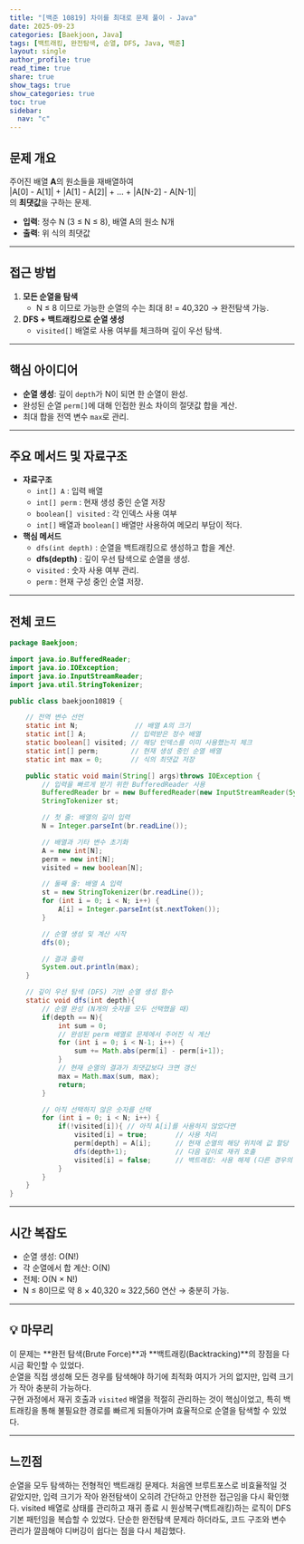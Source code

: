 ```yaml
---
title: "[백준 10819] 차이를 최대로 문제 풀이 - Java"
date: 2025-09-23
categories: [Baekjoon, Java]
tags: [백트래킹, 완전탐색, 순열, DFS, Java, 백준]
layout: single
author_profile: true
read_time: true
share: true
show_tags: true
show_categories: true
toc: true
sidebar:
  nav: "c"
---
```


## 문제 개요

주어진 배열 **A**의 원소들을 재배열하여  
\|A[0] - A[1]\| + \|A[1] - A[2]\| + … + \|A[N-2] - A[N-1]\|  
의 **최댓값**을 구하는 문제.

- **입력**: 정수 N (3 ≤ N ≤ 8), 배열 A의 원소 N개
- **출력**: 위 식의 최댓값

---

## 접근 방법

1. **모든 순열을 탐색**
   - N ≤ 8 이므로 가능한 순열의 수는 최대 8! = 40,320 → 완전탐색 가능.
2. **DFS + 백트래킹으로 순열 생성**
   - `visited[]` 배열로 사용 여부를 체크하며 깊이 우선 탐색.

---

## 핵심 아이디어

- **순열 생성**: 깊이 `depth`가 N이 되면 한 순열이 완성.
- 완성된 순열 `perm[]`에 대해 인접한 원소 차이의 절댓값 합을 계산.
- 최대 합을 전역 변수 `max`로 관리.

---

## 주요 메서드 및 자료구조

- **자료구조**
  - `int[] A` : 입력 배열
  - `int[] perm` : 현재 생성 중인 순열 저장
  - `boolean[] visited` : 각 인덱스 사용 여부
  - `int[]` 배열과 `boolean[]` 배열만 사용하여 메모리 부담이 적다.
- **핵심 메서드**
  - `dfs(int depth)` : 순열을 백트래킹으로 생성하고 합을 계산.
  - **dfs(depth)** : 깊이 우선 탐색으로 순열을 생성.
  - `visited` : 숫자 사용 여부 관리.
  - `perm` : 현재 구성 중인 순열 저장.

---

## 전체 코드

```java
package Baekjoon;

import java.io.BufferedReader;
import java.io.IOException;
import java.io.InputStreamReader;
import java.util.StringTokenizer;

public class baekjoon10819 {

    // 전역 변수 선언
    static int N;              // 배열 A의 크기
    static int[] A;           // 입력받은 정수 배열
    static boolean[] visited; // 해당 인덱스를 이미 사용했는지 체크
    static int[] perm;        // 현재 생성 중인 순열 배열
    static int max = 0;       // 식의 최댓값 저장

    public static void main(String[] args)throws IOException {
        // 입력을 빠르게 받기 위한 BufferedReader 사용
        BufferedReader br = new BufferedReader(new InputStreamReader(System.in));
        StringTokenizer st;

        // 첫 줄: 배열의 길이 입력
        N = Integer.parseInt(br.readLine());

        // 배열과 기타 변수 초기화
        A = new int[N];
        perm = new int[N];
        visited = new boolean[N];

        // 둘째 줄: 배열 A 입력
        st = new StringTokenizer(br.readLine());
        for (int i = 0; i < N; i++) {
            A[i] = Integer.parseInt(st.nextToken());
        }

        // 순열 생성 및 계산 시작
        dfs(0);

        // 결과 출력
        System.out.println(max);
    }

    // 깊이 우선 탐색 (DFS) 기반 순열 생성 함수
    static void dfs(int depth){
        // 순열 완성 (N개의 숫자를 모두 선택했을 때)
        if(depth == N){
            int sum = 0;
            // 완성된 perm 배열로 문제에서 주어진 식 계산
            for (int i = 0; i < N-1; i++) {
                sum += Math.abs(perm[i] - perm[i+1]);
            }
            // 현재 순열의 결과가 최댓값보다 크면 갱신
            max = Math.max(sum, max);
            return;
        }

        // 아직 선택하지 않은 숫자를 선택
        for (int i = 0; i < N; i++) {
            if(!visited[i]){ // 아직 A[i]를 사용하지 않았다면
                visited[i] = true;       // 사용 처리
                perm[depth] = A[i];      // 현재 순열의 해당 위치에 값 할당
                dfs(depth+1);            // 다음 깊이로 재귀 호출
                visited[i] = false;      // 백트래킹: 사용 해제 (다른 경우의 수 탐색)
            }
        }
    }
}

```

---

## 시간 복잡도

- 순열 생성: O(N!)
- 각 순열에서 합 계산: O(N)
- 전체: O(N × N!)
- N ≤ 8이므로 약 8 × 40,320 ≈ 322,560 연산 → 충분히 가능.

---

## 💡 마무리

이 문제는 **완전 탐색(Brute Force)**과 **백트래킹(Backtracking)**의 장점을 다시금 확인할 수 있었다.<br>
순열을 직접 생성해 모든 경우를 탐색해야 하기에 최적화 여지가 거의 없지만, 입력 크기가 작아 충분히 가능하다.<br>
구현 과정에서 재귀 호출과 `visited` 배열을 적절히 관리하는 것이 핵심이었고, 특히 백트래킹을 통해 불필요한 경로를 빠르게 되돌아가며 효율적으로 순열을 탐색할 수 있었다.

---

## 느낀점

순열을 모두 탐색하는 전형적인 백트래킹 문제다.
처음엔 브루트포스로 비효율적일 것 같았지만, 입력 크기가 작아 완전탐색이 오히려 간단하고 안전한 접근임을 다시 확인했다.
visited 배열로 상태를 관리하고 재귀 종료 시 원상복구(백트래킹)하는 로직이 DFS 기본 패턴임을 복습할 수 있었다.
단순한 완전탐색 문제라 하더라도, 코드 구조와 변수 관리가 깔끔해야 디버깅이 쉽다는 점을 다시 체감했다.
